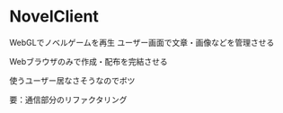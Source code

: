 # NovelClient
WebGLでノベルゲームを再生
ユーザー画面で文章・画像などを管理させる

Webブラウザのみで作成・配布を完結させる

使うユーザー居なさそうなのでボツ

要：通信部分のリファクタリング
